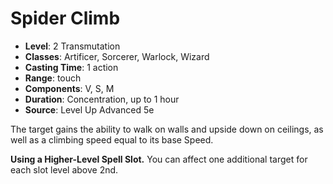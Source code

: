 # Spider Climb

- **Level**: 2 Transmutation
- **Classes**: Artificer, Sorcerer, Warlock, Wizard
- **Casting Time**: 1 action
- **Range**: touch
- **Components**: V, S, M
- **Duration**: Concentration, up to 1 hour
- **Source**: Level Up Advanced 5e

The target gains the ability to walk on walls and upside down on ceilings, as well as a climbing speed equal to its base Speed.

**Using a Higher-Level Spell Slot.** You can affect one additional target for each slot level above 2nd.
